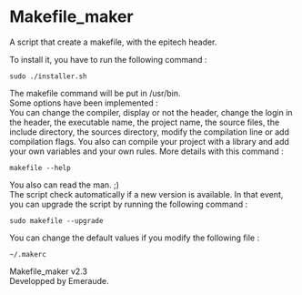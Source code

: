 Makefile_maker
==============

A script that create a makefile, with the epitech header.

To install it, you have to run the following command :

	sudo ./installer.sh

The makefile command will be put in /usr/bin.  
Some options have been implemented :  
You can change the compiler, display or not the header, change the login in the header, the executable name, the project name, the source files, the include directory, the sources directory, modify the compilation line or add compilation flags. You also can compile your project with a library and add your own variables and your own rules. More details with this command :

	makefile --help

You also can read the man. ;)  
The script check automatically if a new version is available. In that event, you can upgrade the script by running the following command :

	sudo makefile --upgrade

You can change the default values if you modify the following file :

	~/.makerc

Makefile_maker v2.3  
Developped by Emeraude.
